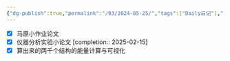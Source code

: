 ```yaml
---
{"dg-publish":true,"permalink":"/03/2024-05-25/","tags":["Daily日记"],"noteIcon":"","created":"2025-01-31T00:35","updated":"2025-07-01T13:38"}
---
```


- [x] 马原小作业论文
- [x] 仪器分析实验小论文 [completion:: 2025-02-15]
- [x] 算出来的两千个结构的能量计算与可视化